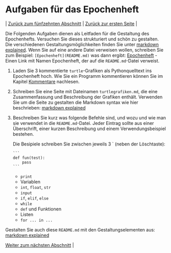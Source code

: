 # Aufgaben für das Epochenheft

| [Zurück zum fünfzehnten Abschnitt](Kommentare.md) | [Zurück zur ersten Seite](README.md) |

Die Folgenden Aufgaben dienen als Leitfaden für die Gestaltung des Epochenhefts. Versuchen Sie dieses strukturiert und schön zu gestalten. Die verschiedenen Gestaltungsmöglichkeiten finden Sie unter [markdown explained](https://docs.gitlab.com/ce/user/markdown.html). Wenn Sie auf eine andere Datei verweisen wollen, schreiben Sie zum Beispiel:
`[Epochenheft](README.md)` was dann ergibt: [Epochenheft](README.md) - Einen Link mit Namen Epochenheft, der auf die `README.md`-Datei verweist.

1. Laden Sie 3 kommentierte `turtle`-Grafiken als Pythonquelltext ins Epochenheft hoch. Wie Sie ein Programm kommentieren können Sie im Kapitel [Kommentare](15Kommentare.md) nachlesen.
2. Schreiben Sie eine Seite mit Dateinamen `turtlegrafiken.md`, die eine Zusammenfassung und Beschreibung der Grafiken enthält. Verwenden Sie um die Seite zu gestalten die Markdown syntax wie hier beschrieben: [markdown explained](https://docs.gitlab.com/ce/user/markdown.html)
3. Beschreiben Sie kurz was folgende Befehle sind, und wozu und wie man sie verwendet in die `README.md`-Datei. Jeder Eintrag sollte aus einer Überschrift, einer kurzen Beschreibung und einem Verwendungsbeispiel bestehen.

   Die Besipiele schreiben Sie zwischen jeweils 3 \` (neben der Löschtaste):
   
       ```
       def fun(test):
           pass
       ```
    
   * `print`
   * Variablen
   * `int`, `float`, `str`
   * `input`
   * `if`, `elif`, `else`
   * `while`
   * `def` und Funktionen
   * Listen
   * `for ... in ...`

Gestalten Sie auch diese `README.md` mit den Gestaltungselementen aus: [markdown explained](https://docs.gitlab.com/ce/user/markdown.html)

[Weiter zum nächsten Abschnitt](Computerspiel.md) |

